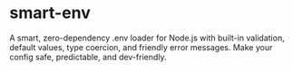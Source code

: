 # smart-env
A smart, zero-dependency .env loader for Node.js with built-in validation, default values, type coercion, and friendly error messages. Make your config safe, predictable, and dev-friendly.

